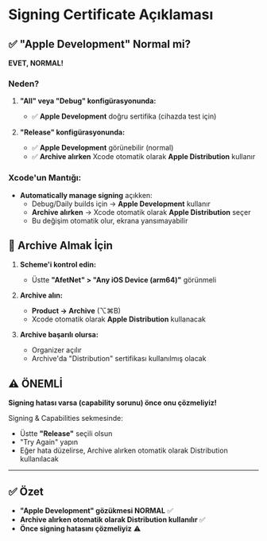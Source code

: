 # Signing Certificate Açıklaması

## ✅ "Apple Development" Normal mi?

**EVET, NORMAL!** 

### Neden?

1. **"All" veya "Debug" konfigürasyonunda:**
   - ✅ **Apple Development** doğru sertifika (cihazda test için)

2. **"Release" konfigürasyonunda:**
   - ✅ **Apple Development** görünebilir (normal)
   - ✅ **Archive alırken** Xcode otomatik olarak **Apple Distribution** kullanır

### Xcode'un Mantığı:

- **Automatically manage signing** açıkken:
  - Debug/Daily builds için → **Apple Development** kullanır
  - **Archive alırken** → Xcode otomatik olarak **Apple Distribution** seçer
  - Bu değişim otomatik olur, ekrana yansımayabilir

## 🎯 Archive Almak İçin

1. **Scheme'i kontrol edin:**
   - Üstte **"AfetNet" > "Any iOS Device (arm64)"** görünmeli

2. **Archive alın:**
   - **Product → Archive** (⌥⌘B)
   - Xcode otomatik olarak **Apple Distribution** kullanacak

3. **Archive başarılı olursa:**
   - Organizer açılır
   - Archive'da "Distribution" sertifikası kullanılmış olacak

## ⚠️ ÖNEMLİ

**Signing hatası varsa (capability sorunu) önce onu çözmeliyiz!**

Signing & Capabilities sekmesinde:
- Üstte **"Release"** seçili olsun
- "Try Again" yapın
- Eğer hata düzelirse, Archive alırken otomatik olarak Distribution kullanılacak

---

## ✅ Özet

- **"Apple Development" gözükmesi NORMAL** ✅
- **Archive alırken otomatik olarak Distribution kullanılır** ✅
- **Önce signing hatasını çözmeliyiz** ⚠️

